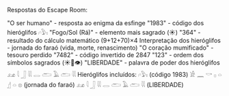 Respostas do Escape Room:

"O ser humano" - resposta ao enigma da esfinge
"1983" - código dos hieróglifos 𓏺𓎆𓅱𓏤
"Fogo/Sol (Rá)" - elemento mais sagrado (☀️)
"364" - resultado do cálculo matemático (9+12+70)×4
Interpretação dos hieróglifos - jornada do faraó (vida, morte, renascimento)
"O coração mumificado" - tesouro perdido
"7482" - código invertido de 2847
"123" - ordem dos símbolos sagrados (☀️🔺👁️)
"LIBERDADE" - palavra de poder dos hieróglifos 𓃭 𓇋 𓃀 𓇌 𓂋 𓂧 𓄿 𓂧 𓇌
Hieróglifos incluídos:
𓏺𓎆𓅱𓏤 (código 1983)
𓀀 𓈖 𓎡 𓊪 𓏏 𓊨 𓏏 𓊖 (jornada do faraó)
𓃭 𓇋 𓃀 𓇌 𓂋 𓂧 𓄿 𓂧 𓇌 (LIBERDADE)
